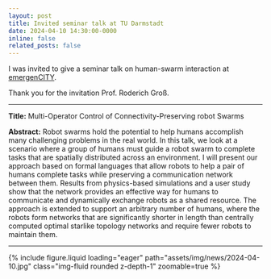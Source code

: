 ```yaml
---
layout: post
title: Invited seminar talk at TU Darmstadt
date: 2024-04-10 14:30:00-0000
inline: false
related_posts: false
---
```


I was invited to give a seminar talk on human-swarm interaction at [emergenCITY](https://www.emergencity.de/). 

Thank you for the invitation Prof. Roderich Groß.

---

**Title:** Multi-Operator Control of Connectivity-Preserving robot Swarms

**Abstract:**
Robot swarms hold the potential to help humans accomplish many challenging problems in the real world. In this talk, we look at a scenario where a group of humans must guide a robot swarm to complete tasks that are spatially distributed across an environment. I will present our approach based on formal languages that allow robots to help a pair of humans complete tasks while preserving a communication network between them. Results from physics-based simulations and a user study show that the network provides an effective way for humans to communicate and dynamically exchange robots as a shared resource. The approach is extended to support an arbitrary number of humans, where the robots form networks that are significantly shorter in length than centrally computed optimal starlike topology networks and require fewer robots to maintain them.

---

<div class="row mt-3">
    <div class="col-sm mt-3 mt-md-0">
        {% include figure.liquid loading="eager" path="assets/img/news/2024-04-10.jpg" class="img-fluid rounded z-depth-1" zoomable=true %}
    </div>
</div>